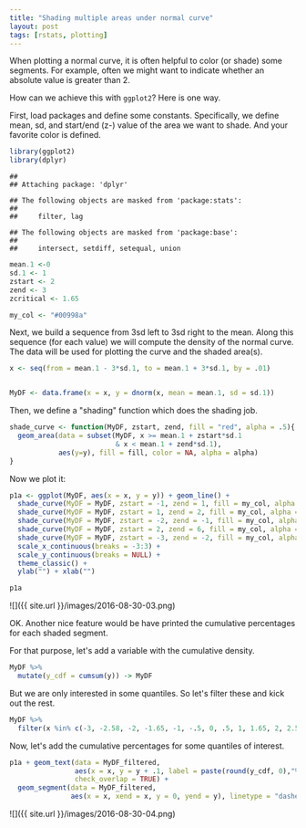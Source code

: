 ```yaml
---
title: "Shading multiple areas under normal curve"
layout: post
tags: [rstats, plotting]
---
```





When plotting a normal curve, it is often helpful to color (or shade) some segments. For example, often we might want to indicate whether an absolute value is greater than 2.

How can we achieve this with `ggplot2`? Here is one way.



First, load packages and define some constants. Specifically, we define mean, sd, and start/end (z-) value of the area we want to shade. And your favorite color is defined.

```r
library(ggplot2)
library(dplyr)
```

```
## 
## Attaching package: 'dplyr'
```

```
## The following objects are masked from 'package:stats':
## 
##     filter, lag
```

```
## The following objects are masked from 'package:base':
## 
##     intersect, setdiff, setequal, union
```

```r
mean.1 <-0
sd.1 <- 1
zstart <- 2
zend <- 3
zcritical <- 1.65

my_col <- "#00998a"
```


Next, we build a sequence from 3sd left to 3sd right to the mean. Along this sequence (for each value) we will compute the density of the normal curve. The data will be used for plotting the curve and the shaded area(s).


```r
x <- seq(from = mean.1 - 3*sd.1, to = mean.1 + 3*sd.1, by = .01)


MyDF <- data.frame(x = x, y = dnorm(x, mean = mean.1, sd = sd.1))
```


Then, we define a "shading" function which does the shading job.

```r
shade_curve <- function(MyDF, zstart, zend, fill = "red", alpha = .5){
  geom_area(data = subset(MyDF, x >= mean.1 + zstart*sd.1
                          & x < mean.1 + zend*sd.1),
            aes(y=y), fill = fill, color = NA, alpha = alpha)
}
```



Now we plot it:


```r
p1a <- ggplot(MyDF, aes(x = x, y = y)) + geom_line() +
  shade_curve(MyDF = MyDF, zstart = -1, zend = 1, fill = my_col, alpha = .3) +
  shade_curve(MyDF = MyDF, zstart = 1, zend = 2, fill = my_col, alpha = .5) +
  shade_curve(MyDF = MyDF, zstart = -2, zend = -1, fill = my_col, alpha = .5) +
  shade_curve(MyDF = MyDF, zstart = 2, zend = 6, fill = my_col, alpha = .7) +
  shade_curve(MyDF = MyDF, zstart = -3, zend = -2, fill = my_col, alpha = .7) +
  scale_x_continuous(breaks = -3:3) +
  scale_y_continuous(breaks = NULL) +
  theme_classic() +
  ylab("") + xlab("")

p1a
```

![]({{ site.url }}/images/2016-08-30-03.png)

OK. Another nice feature would be have printed the cumulative percentages for each shaded segment.

For that purpose, let's add a variable with the cumulative density.


```r
MyDF %>%
  mutate(y_cdf = cumsum(y)) -> MyDF
```



But we are only interested in some quantiles. So let's filter these and kick out the rest.


```r
MyDF %>%
  filter(x %in% c(-3, -2.58, -2, -1.65, -1, -.5, 0, .5, 1, 1.65, 2, 2.58, 3)) -> MyDF_filtered
```


Now, let's add the cumulative percentages for some quantiles of interest.


```r
p1a + geom_text(data = MyDF_filtered,
                aes(x = x, y = y + .1, label = paste(round(y_cdf, 0),"%")),
                check_overlap = TRUE) +
  geom_segment(data = MyDF_filtered,
               aes(x = x, xend = x, y = 0, yend = y), linetype = "dashed")
```

![]({{ site.url }}/images/2016-08-30-04.png)
